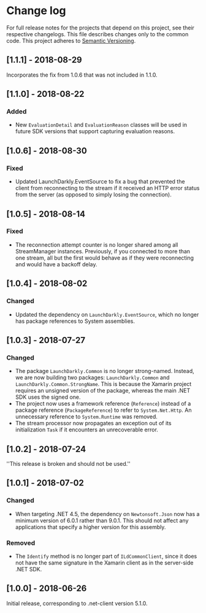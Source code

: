 # Change log

For full release notes for the projects that depend on this project, see their respective changelogs. This file describes changes only to the common code. This project adheres to [Semantic Versioning](http://semver.org).

## [1.1.1] - 2018-08-29

Incorporates the fix from 1.0.6 that was not included in 1.1.0.

## [1.1.0] - 2018-08-22

### Added
- New `EvaluationDetail` and `EvaluationReason` classes will be used in future SDK versions that support capturing evaluation reasons.

## [1.0.6] - 2018-08-30

### Fixed
- Updated LaunchDarkly.EventSource to fix a bug that prevented the client from reconnecting to the stream if it received an HTTP error status from the server (as opposed to simply losing the connection).

## [1.0.5] - 2018-08-14

### Fixed
- The reconnection attempt counter is no longer shared among all StreamManager instances. Previously, if you connected to more than one stream, all but the first would behave as if they were reconnecting and would have a backoff delay.

## [1.0.4] - 2018-08-02

### Changed
- Updated the dependency on `LaunchDarkly.EventSource`, which no longer has package references to System assemblies.

## [1.0.3] - 2018-07-27

### Changed
- The package `LaunchDarkly.Common` is no longer strong-named. Instead, we are now building two packages: `LaunchDarkly.Common` and `LaunchDarkly.Common.StrongName`. This is because the Xamarin project requires an unsigned version of the package, whereas the main .NET SDK uses the signed one.
- The project now uses a framework reference (`Reference`) instead of a package reference (`PackageReference`) to refer to `System.Net.Http`. An unnecessary reference to `System.Runtime` was removed.
- The stream processor now propagates an exception out of its initialization `Task` if it encounters an unrecoverable error.

## [1.0.2] - 2018-07-24

''This release is broken and should not be used.''

## [1.0.1] - 2018-07-02

### Changed
- When targeting .NET 4.5, the dependency on `Newtonsoft.Json` now has a minimum version of 6.0.1 rather than 9.0.1. This should not affect any applications that specify a higher version for this assembly.

### Removed
- The `Identify` method is no longer part of `ILdCommonClient`, since it does not have the same signature in the Xamarin client as in the server-side .NET SDK.

## [1.0.0] - 2018-06-26

Initial release, corresponding to .net-client version 5.1.0.
